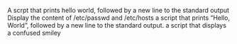 A scrpt that prints hello world, followed by a new line to the standard output
Display the content of /etc/passwd and /etc/hosts
 a script that prints “Hello, World”, followed by a new line to the standard output.
a script that displays a confused smiley 
